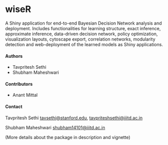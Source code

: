 # wiseR
A Shiny application for end-to-end Bayesian Decision Network analysis and deployment. Includes functionalities for learning structure, exact inference, approximate inference, data-driven decision network, policy optimization, visualization layouts, cytoscape export, correlation networks, modularity detection and web-deployment of the learned models as Shiny applications. 

#### Authors
* Tavpritesh Sethi
* Shubham Maheshwari

#### Contributors
* Anant Mittal


#### Contact 

Tavpritesh Sethi <tavsethi@stanford.edu>, <tavpriteshsethi@iiitd.ac.in>

Shubham Maheshwari <shubham14101@iiitd.ac.in>

(More details about the package in description and vignette) 
